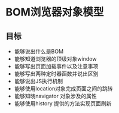 # BOM浏览器对象模型
## 目标
* 能够说出什么是BOM
* 能够知道浏览器的顶级对象window
* 能够写出页面加载事件以及注意事项
* 能够写出两种定时器函数并说出区别
* 能够说出JS执行机制
* 能够使用location对象完成页面之间的跳转
* 能够知晓navigator 对象涉及的属性
* 能够使用history 提供的方法实现页面刷新